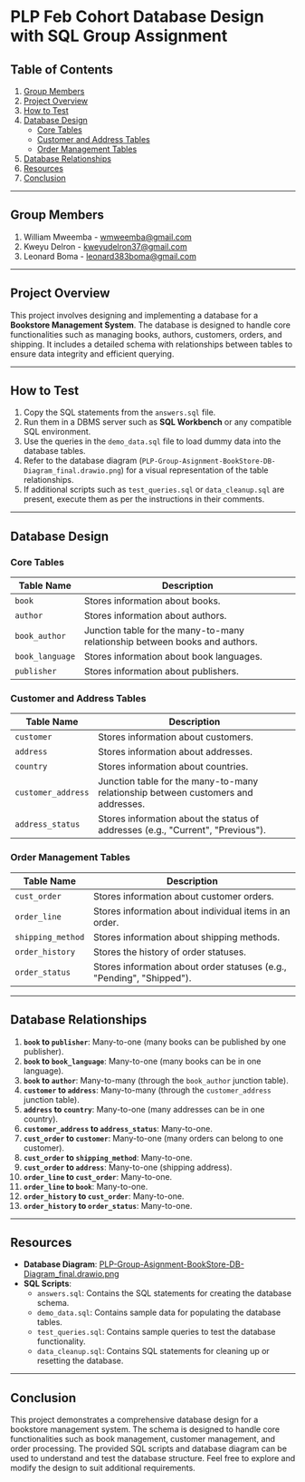 # PLP Feb Cohort Database Design with SQL Group Assignment

## Table of Contents
1. [Group Members](#group-members)
2. [Project Overview](#project-overview)
3. [How to Test](#how-to-test)
4. [Database Design](#database-design)
   - [Core Tables](#core-tables)
   - [Customer and Address Tables](#customer-and-address-tables)
   - [Order Management Tables](#order-management-tables)
5. [Database Relationships](#database-relationships)
6. [Resources](#resources)
7. [Conclusion](#conclusion)

---

## Group Members
1. William Mweemba - wmweemba@gmail.com  
2. Kweyu Delron - kweyudelron37@gmail.com  
3. Leonard Boma - leonard383boma@gmail.com  

---

## Project Overview
This project involves designing and implementing a database for a **Bookstore Management System**. The database is designed to handle core functionalities such as managing books, authors, customers, orders, and shipping. It includes a detailed schema with relationships between tables to ensure data integrity and efficient querying.

---

## How to Test
1. Copy the SQL statements from the `answers.sql` file.
2. Run them in a DBMS server such as **SQL Workbench** or any compatible SQL environment.
3. Use the queries in the `demo_data.sql` file to load dummy data into the database tables.
4. Refer to the database diagram (`PLP-Group-Asignment-BookStore-DB-Diagram_final.drawio.png`) for a visual representation of the table relationships.
5. If additional scripts such as `test_queries.sql` or `data_cleanup.sql` are present, execute them as per the instructions in their comments.

---

## Database Design

### Core Tables
| Table Name      | Description                                      |
|-----------------|--------------------------------------------------|
| `book`          | Stores information about books.                 |
| `author`        | Stores information about authors.               |
| `book_author`   | Junction table for the many-to-many relationship between books and authors. |
| `book_language` | Stores information about book languages.         |
| `publisher`     | Stores information about publishers.             |

### Customer and Address Tables
| Table Name         | Description                                      |
|--------------------|--------------------------------------------------|
| `customer`         | Stores information about customers.              |
| `address`          | Stores information about addresses.              |
| `country`          | Stores information about countries.              |
| `customer_address` | Junction table for the many-to-many relationship between customers and addresses. |
| `address_status`   | Stores information about the status of addresses (e.g., "Current", "Previous"). |

### Order Management Tables
| Table Name         | Description                                      |
|--------------------|--------------------------------------------------|
| `cust_order`       | Stores information about customer orders.        |
| `order_line`       | Stores information about individual items in an order. |
| `shipping_method`  | Stores information about shipping methods.       |
| `order_history`    | Stores the history of order statuses.            |
| `order_status`     | Stores information about order statuses (e.g., "Pending", "Shipped"). |

---

## Database Relationships
1. **`book` to `publisher`**: Many-to-one (many books can be published by one publisher).  
2. **`book` to `book_language`**: Many-to-one (many books can be in one language).  
3. **`book` to `author`**: Many-to-many (through the `book_author` junction table).  
4. **`customer` to `address`**: Many-to-many (through the `customer_address` junction table).  
5. **`address` to `country`**: Many-to-one (many addresses can be in one country).  
6. **`customer_address` to `address_status`**: Many-to-one.  
7. **`cust_order` to `customer`**: Many-to-one (many orders can belong to one customer).  
8. **`cust_order` to `shipping_method`**: Many-to-one.  
9. **`cust_order` to `address`**: Many-to-one (shipping address).  
10. **`order_line` to `cust_order`**: Many-to-one.  
11. **`order_line` to `book`**: Many-to-one.  
12. **`order_history` to `cust_order`**: Many-to-one.  
13. **`order_history` to `order_status`**: Many-to-one.  

---

## Resources
- **Database Diagram**: [PLP-Group-Asignment-BookStore-DB-Diagram_final.drawio.png](PLP-Group-Asignment-BookStore-DB-Diagram_final.drawio.png)  
- **SQL Scripts**:  
  - `answers.sql`: Contains the SQL statements for creating the database schema.  
  - `demo_data.sql`: Contains sample data for populating the database tables.  
  - `test_queries.sql`: Contains sample queries to test the database functionality.  
  - `data_cleanup.sql`: Contains SQL statements for cleaning up or resetting the database.  

---

## Conclusion
This project demonstrates a comprehensive database design for a bookstore management system. The schema is designed to handle core functionalities such as book management, customer management, and order processing. The provided SQL scripts and database diagram can be used to understand and test the database structure. Feel free to explore and modify the design to suit additional requirements.
